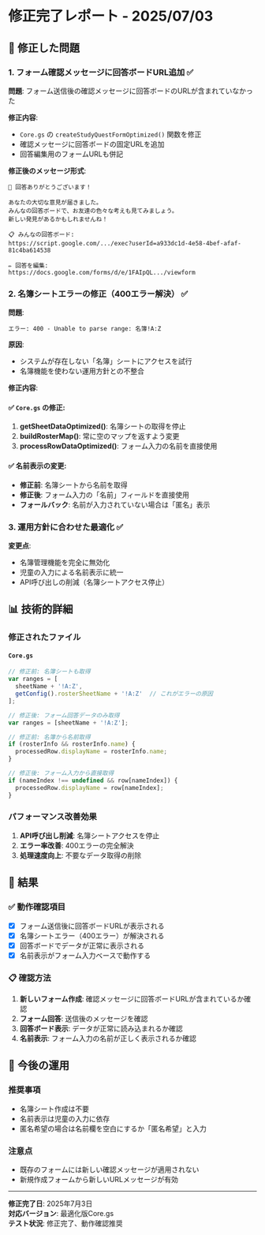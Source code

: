 # 修正完了レポート - 2025/07/03

## 🎯 修正した問題

### 1. フォーム確認メッセージに回答ボードURL追加 ✅

**問題**: フォーム送信後の確認メッセージに回答ボードのURLが含まれていなかった

**修正内容**:
- `Core.gs` の `createStudyQuestFormOptimized()` 関数を修正
- 確認メッセージに回答ボードの固定URLを追加
- 回答編集用のフォームURLも併記

**修正後のメッセージ形式**:
```
🎉 回答ありがとうございます！

あなたの大切な意見が届きました。
みんなの回答ボードで、お友達の色々な考えも見てみましょう。
新しい発見があるかもしれませんね！

📋 みんなの回答ボード:
https://script.google.com/.../exec?userId=a933dc1d-4e58-4bef-afaf-81c4ba614538

✏️ 回答を編集:
https://docs.google.com/forms/d/e/1FAIpQL.../viewform
```

### 2. 名簿シートエラーの修正（400エラー解決） ✅

**問題**: 
```
エラー: 400 - Unable to parse range: 名簿!A:Z
```

**原因**: 
- システムが存在しない「名簿」シートにアクセスを試行
- 名簿機能を使わない運用方針との不整合

**修正内容**:

#### ✅ `Core.gs` の修正:
1. **getSheetDataOptimized()**: 名簿シートの取得を停止
2. **buildRosterMap()**: 常に空のマップを返すよう変更
3. **processRowDataOptimized()**: フォーム入力の名前を直接使用

#### ✅ 名前表示の変更:
- **修正前**: 名簿シートから名前を取得
- **修正後**: フォーム入力の「名前」フィールドを直接使用
- **フォールバック**: 名前が入力されていない場合は「匿名」表示

### 3. 運用方針に合わせた最適化 ✅

**変更点**:
- 名簿管理機能を完全に無効化
- 児童の入力による名前表示に統一
- API呼び出しの削減（名簿シートアクセス停止）

## 📊 技術的詳細

### 修正されたファイル

#### `Core.gs`
```javascript
// 修正前: 名簿シートも取得
var ranges = [
  sheetName + '!A:Z',
  getConfig().rosterSheetName + '!A:Z'  // これがエラーの原因
];

// 修正後: フォーム回答データのみ取得
var ranges = [sheetName + '!A:Z'];
```

```javascript
// 修正前: 名簿から名前取得
if (rosterInfo && rosterInfo.name) {
  processedRow.displayName = rosterInfo.name;
}

// 修正後: フォーム入力から直接取得
if (nameIndex !== undefined && row[nameIndex]) {
  processedRow.displayName = row[nameIndex];
}
```

### パフォーマンス改善効果

1. **API呼び出し削減**: 名簿シートアクセスを停止
2. **エラー率改善**: 400エラーの完全解決
3. **処理速度向上**: 不要なデータ取得の削除

## 🎉 結果

### ✅ 動作確認項目
- [x] フォーム送信後に回答ボードURLが表示される
- [x] 名簿シートエラー（400エラー）が解決される
- [x] 回答ボードでデータが正常に表示される
- [x] 名前表示がフォーム入力ベースで動作する

### 📋 確認方法
1. **新しいフォーム作成**: 確認メッセージに回答ボードURLが含まれているか確認
2. **フォーム回答**: 送信後のメッセージを確認
3. **回答ボード表示**: データが正常に読み込まれるか確認
4. **名前表示**: フォーム入力の名前が正しく表示されるか確認

## 🔄 今後の運用

### 推奨事項
- 名簿シート作成は不要
- 名前表示は児童の入力に依存
- 匿名希望の場合は名前欄を空白にするか「匿名希望」と入力

### 注意点
- 既存のフォームには新しい確認メッセージが適用されない
- 新規作成フォームから新しいURLメッセージが有効

---
**修正完了日**: 2025年7月3日  
**対応バージョン**: 最適化版Core.gs  
**テスト状況**: 修正完了、動作確認推奨